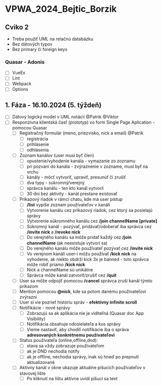 # VPWA_2024_Bejtic_Borzik
## Cviko 2
- Treba použiť UML na relačnú databázku
- Bez dátových typov
- Bez primary či foreign keys
### Quasar - Adonis 
- [ ] VueEx
- [ ] Lint
- [ ] Webpack
- [ ] Options

## 1. Fáza - 16.10.2024 (5. týždeň)
- [ ] Dátový logický model v UML notácií @Patrik @Viktor
- [ ] Responzívna klientská časť (prototyp) vo form Single Page Aplication - pomocou Quasar 
    - [ ] Registračný formulár (meno, priezvisko, nick a email) @Patrik
      - [ ] registrácia
      - [ ] prihlásenie
      - [ ] odhlásenia
    - [ ] Zoznam kanálov (user musí byť člen)
      - [ ] opustenie/vyhodenie kanála - vymazanie zo zoznamu
      - [ ] pri pozvaní do kanála - zvýraznenie v zozname, musí byť na vrchu
      - [ ] kanály - môcť vytvoriť, upraviť, presunúť či zrušiť
      - [ ] dva typy - súkromný/verejný
      - [ ] správca kanálu - ten kto kanál vytvoril
      - [ ] 30 dní bez aktivity - kanál prestane existovať
    - [ ] Príkazový riadok v rámci chatu, kde má user pístup
      - [ ] **/list** vypíše zoznam používateľov v kanáli
      - [ ] Vytvorenie kanálu cez príkazový riadok, cez ktorý sa posielajú správy
      - [ ] Vytvorenie súkromného kanálu cez **/join channelName [private]**
      - [ ] Súkromný kanál - pozývať, pridávať/odoberať iba správca cez **/invite nick** a **/revoke nick**
      - [ ] Do verejného kanálu sa môže pridať každý cez **/join channelName** (ak neexistuje vytvorí sa)
      - [ ] Do verejného kanálu môže používateľ pozývať cez **/invite nick**
      - [ ] Vo verejnom kanáli user-i môžu používať **/kick nick** na vyhodenie, ak niekto obdrží kick 3x je banned - toto správca môže robiť priamo **/kick nick**
      - [ ] Nick a channelName sú unikátne
      - [ ] Správca môže kanál zatvoriť/zrušiť cez **/quit**
    - [ ] User sa môže odpojiť pomocou **/cancel** správca zruší kanál týmto príkazom
    - [ ] Mention pomocou **@nick**, kde sa potom danému používateľovi zvýrazní
    - [ ] User si vie pozrieť históriu správ - **efektívny infinite scroll**
    - [ ] Notifikácie - nové správy
      - [ ] Zobrazujú sa ak aplikácia nie je viditeľná (Quasar doc App Visibility)
      - [ ] Notifikácia obsahuje odosielateľa a kus správy
      - [ ] Vieme nastaviť, aby chodili notifikácie iba o správa **adresovaných konkrétnemu používateľovi**
    - [ ] Status používateľa (online,offline,dnd):
      - [ ] stava sa vždy zobrazuje používateľom
      - [ ] ak je DND nechodia notify
      - [ ] ak je offline, nechodia správy, inak sú hneď po prepnutí aktualizované
    - [ ] Aktívny kanál v okne ukazuje aktuálne píšucich používateľov v stavovej lište
      - [ ] Po kliknutí na lištu aktívne uvidí píšuci sa text 